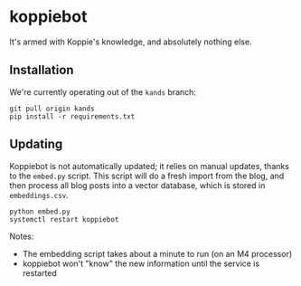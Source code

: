 # koppiebot

It's armed with Koppie's knowledge, and absolutely nothing else.

## Installation

We're currently operating out of the `kands` branch:

```shell
git pull origin kands
pip install -r requirements.txt
```

## Updating

Koppiebot is not automatically updated; it relies on manual updates, thanks to the `embed.py` script.  This script will do a fresh import from the blog, and then process all blog posts into a vector database, which is stored in `embeddings.csv`.

```shell
python embed.py
systemctl restart koppiebot
```

Notes: 
- The embedding script takes about a minute to run (on an M4 processor)
- koppiebot won't "know" the new information until the service is restarted
